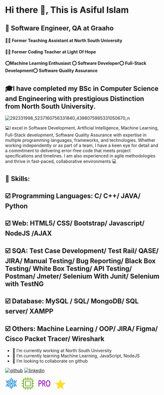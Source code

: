 # Hi there  👋, This is Asiful Islam

## 💼 Software Engineer, QA at Graaho
#### 👨‍🏫 Former Teaching Assistant at North South University
#### 👨‍🏫 Former Coding Teacher at Light Of Hope

#### ⭕Machine Learning Enthusiast ⭕ Software Developer⭕ Full-Stack Development⭕ Software Quality Assurance
## 🎓I have completed my BSc in Computer Science and Engineering with prestigious Distinction from North South University.
![292331998_5237160756331840_4398075985331050670_n](https://github.com/sheikh-asiful-islam/sheikh-asiful-islam/assets/51376551/d158b5dc-6acf-4712-b5b2-51c254e9a2d6)




💻I excel in Software Development, Artificial Intelligence, Machine Learning, Full-Stack development, Software Quality Assurance with expertise in multiple programming languages, frameworks, and technologies. Whether working independently or as part of a team, I have a keen eye for detail and a commitment to delivering error-free code that meets project specifications and timelines. I am also experienced in agile methodologies and thrive in fast-paced, collaborative environments 💻


## :notebook_with_decorative_cover: Skills:
## :ballot_box_with_check:   Programming Languages: C/ C++/ JAVA/ Python
## :ballot_box_with_check:   Web: HTML5/ CSS/ Bootstrap/ Javascript/ NodeJS /AJAX
## :ballot_box_with_check:   SQA: Test Case Development/ Test Rail/ QASE/ JIRA/ Manual Testing/  Bug Reporting/ Black Box Testing/ White Box Testing/ API Testing/ Postman/ Jmeter/ Selenium With Junit/ Selenium with TestNG
## :ballot_box_with_check:   Database: MySQL / SQL/ MongoDB/ SQL server/ XAMPP
## :ballot_box_with_check:   Others: Machine Learning / OOP/ JIRA/ Figma/ Cisco Packet Tracer/ Wireshark


- 🔭 I’m currently working at North South University
- 🌱 I’m currently learning Machine Learning, JavaScript, NodeJS
- 👯 I’m looking to collaborate on github




[<img src='https://cdn.jsdelivr.net/npm/simple-icons@3.0.1/icons/github.svg' alt='github' height='40'>](https://github.com/https://github.com/ABmaxplunck)  [<img src='https://cdn.jsdelivr.net/npm/simple-icons@3.0.1/icons/linkedin.svg' alt='linkedin' height='40'>](https://www.linkedin.com/in/https://www.linkedin.com/in/asiful-bijoy-64b55a183//)  

<a href='https://archiveprogram.github.com/'><img src='https://raw.githubusercontent.com/acervenky/animated-github-badges/master/assets/acbadge.gif' width='40' height='40'></a> <a href='https://docs.github.com/en/developers'><img src='https://raw.githubusercontent.com/acervenky/animated-github-badges/master/assets/devbadge.gif' width='40' height='40'></a> <a href='https://github.com/pricing'><img src='https://raw.githubusercontent.com/acervenky/animated-github-badges/master/assets/pro.gif' width='40' height='40'></a> <a href='https://stars.github.com/'><img src='https://raw.githubusercontent.com/acervenky/animated-github-badges/master/assets/starbadge.gif' width='35' height='35'></a> 
